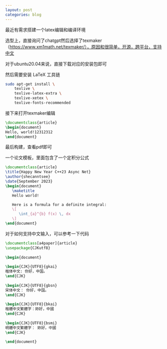 ```yaml
---
layout: post
categories: blog
---
```

最近有需求搭建一个latex编辑和编译环境



选型上，直接询问了chatgpt然后选择了texmaker（https://www.xm1math.net/texmaker/），原因和很简单，开源，跨平台，支持中文



对于ubuntu20.04来说，直接下载对应的安装包即可

然后需要安装 LaTeX 工具链

```bash
sudo apt-get install \
	texlive \
	texlive-latex-extra \
	texlive-xetex \
	texlive-fonts-recommended
```

接下来打开texmaker编辑

```latex
\documentclass{article}
\begin{document}
Hello, world!12312312
\end{document}
```

最后构建，查看pdf即可



一个论文模板，里面包含了一个定积分公式

```latex
\documentclass{article}
\title{Happy New Year C++23 Async Net}
\author{shecanntsee}
\date{September 2023}
\begin{document}
   \maketitle
   Hello world!

   Here is a formula for a definite integral:
   \[
      \int_{a}^{b} f(x) \, dx
   \]
\end{document}
```



对于如何支持中文输入，可以参考一下代码

```latex
\documentclass[a4paper]{article}
\usepackage{CJKutf8}
 
\begin{document}
 
\begin{CJK}{UTF8}{gkai}
楷体中文: 你好，中国。
\end{CJK}
 
\begin{CJK}{UTF8}{gbsn}
宋体中文： 你好，中国。
\end{CJK}
 
\begin{CJK}{UTF8}{bkai}
楷體中文繁體字：妳好，中國
\end{CJK}
 
\begin{CJK}{UTF8}{bsmi}
明體中文繁體字： 妳好，中國
\end{CJK}
 
\end{document}
```

